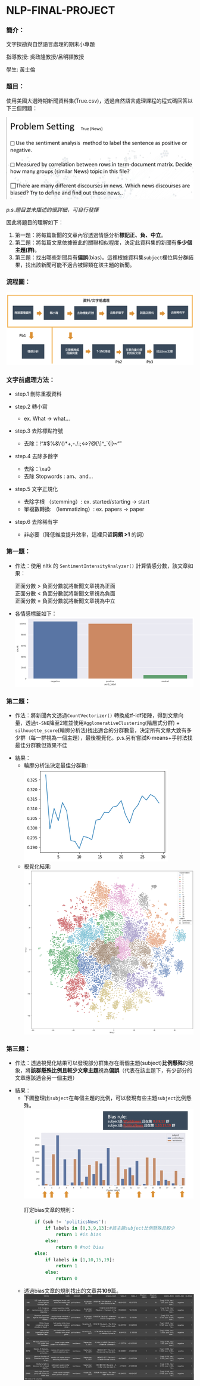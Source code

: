# NLP-FINAL-PROJECT
### 簡介：
文字探勘與自然語言處理的期末小專題

指導教授: 吳政隆教授/呂明頴教授

學生: 黃士倫

### 題目：
使用美國大選時期新聞資料集(True.csv)，透過自然語言處理課程的程式碼回答以下三個問題：

![題目](https://github.com/Shih-Lun-Huang/NLP-FINAL-PROJECT/blob/main/img/pb.jpg)

*p.s.題目並未描述的很詳細，可自行發揮*

因此將題目的理解如下：
1. 第一題：將每篇新聞的文章內容透過情感分析**標記正、負、中立**。
2. 第二題：將每篇文章依據彼此的關聯相似程度，決定此資料集的新聞有**多少個主題(群)**。
3. 第三題：找出哪些新聞具有**偏誤**(bias)。這裡根據資料集`subject`欄位與分群結果，找出該新聞可能不適合被歸類在該主題的新聞。

### 流程圖：

![流程圖](https://github.com/Shih-Lun-Huang/NLP-FINAL-PROJECT/blob/main/img/workflow.png)

### 文字前處理方法：
* step.1 刪除重複資料<br/>
* step.2 轉小寫<br/>
  - ex. What -> what…
* step.3 去除標點符號<br/>
  - 去除：!“#$%&\‘()*+,-./:;<=>?@[\\]^_`{|}~“”
* step.4 去除多餘字<br />
  - 去除：\xa0<br />
  - 去除 Stopwords : am、and…

* step.5 文字正規化<br/>
  - 去除字根 （stemming）: ex. started/starting -> start
  - 單複數轉換: （lemmatizing）: ex. papers -> paper

* step.6 去除稀有字<br/>
  - 非必要（降低維度提升效率，這裡只留**詞頻 >1** 的詞）

### 第一題：
- 作法：使用 nltk 的 `SentimentIntensityAnalyzer()` 計算情感分數，該文章如果：
  
    正面分數 > 負面分數就將新聞文章視為正面<br />
    正面分數 < 負面分數就將新聞文章視為負面<br />
    正面分數 = 負面分數就將新聞文章視為中立

- 各情感標籤如下：
  ![情感分析結果](https://github.com/Shih-Lun-Huang/NLP-FINAL-PROJECT/blob/main/img/senti.png)

### 第二題：
- 作法：將新聞內文透過`CountVectorizer()` 轉換成tf-idf矩陣，得到文章向量，透過`t-SNE`降至2維並使用`AgglomerativeClustering`(階層式分群) + `silhouette_score`(輪廓分析法)找出適合的分群數量，決定所有文章大致有多少群（每一群視為一個主題），最後視覺化。p.s.另有嘗試K-means+手肘法找最佳分群數但效果不佳
* 結果：
  - 輪廓分析法決定最佳分群數:
  ![最佳分群數](https://github.com/Shih-Lun-Huang/NLP-FINAL-PROJECT/blob/main/img/group.png)
  - 視覺化結果:
  ![視覺化結果](https://github.com/Shih-Lun-Huang/NLP-FINAL-PROJECT/blob/main/img/tsne.png)
### 第三題：
- 作法：透過視覺化結果可以發現部分群集存在兩個主題(subject)**比例懸殊**的現象，將**該群懸殊比例且較少文章主題**視為**偏誤**（代表在該主題下，有少部分的文章應該適合另一個主題）
* 結果：
  - 下圖整理出`subject`在每個主題的比例，可以發現有些主題`subject`比例懸殊。
  ![懸殊](https://github.com/Shih-Lun-Huang/NLP-FINAL-PROJECT/blob/main/img/bias.png)
  <br /><br />
  訂定bias文章的規則：
    ```python
        if (sub != 'politicsNews'):
            if labels in [0,3,9,13]:#該主題subject比例懸殊且較少
                return 1 #is bias
            else:
                return 0 #not bias
        else:
            if labels in [1,10,15,19]:
                return 1  
            else:
                return 0
    ```
  - 透過bias文章的規則找出的文章共**109**篇。
  ![總共](https://github.com/Shih-Lun-Huang/NLP-FINAL-PROJECT/blob/main/img/bs_total.jpg)